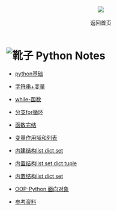 <br>

<div align="center">
    <br>
    <a href="https://github.com/mayu1031/CS_Notes"> <img src="https://raw.githubusercontent.com/mayu1031/CS_Notes/master/doc/others/icons/%E5%86%AC%E6%97%A5%E8%A3%85%E5%A4%87icon/%E8%80%B3%E7%BD%A9.png"></a>
     <br> <br>
    返回首页
</div> 

<br/>


![靴子][1]  Python Notes
========

- [python基础](https://github.com/mayu1031/CS_Notes/blob/master/doc/python/python_note/01python%E5%9F%BA%E7%A1%80.ipynb)
- [字符串+变量](https://github.com/mayu1031/CS_Notes/blob/master/doc/python/python_note/02%E5%AD%97%E7%AC%A6%E4%B8%B2%2B%E5%8F%98%E9%87%8F.ipynb)
- [while-函数](https://github.com/mayu1031/CS_Notes/blob/master/doc/python/python_note/03while-%E5%87%BD%E6%95%B0.ipynb)
- [分支for循环](https://github.com/mayu1031/CS_Notes/blob/master/doc/python/python_note/04%E5%88%86%E6%94%AFfor%E5%BE%AA%E7%8E%AF.ipynb)   
- [函数完结](https://github.com/mayu1031/CS_Notes/blob/master/doc/python/python_note/05%E5%87%BD%E6%95%B0%E5%AE%8C%E7%BB%93.ipynb)
- [变量作用域和列表](https://github.com/mayu1031/CS_Notes/blob/master/doc/python/python_note/06%E5%8F%98%E9%87%8F%E4%BD%9C%E7%94%A8%E5%9F%9F%E5%92%8C%E5%88%97%E8%A1%A8.ipynb)
- [内建结构list dict set](https://github.com/mayu1031/CS_Notes/blob/master/doc/python/python_note/07%E5%86%85%E5%BB%BA%E7%BB%93%E6%9E%84listdictset.ipynb)
- [内置结构list set dict tuple](https://github.com/mayu1031/CS_Notes/blob/master/doc/python/python_note/08%E5%86%85%E7%BD%AE%E7%BB%93%E6%9E%84listsetdictuple02.ipynb)
- [内置结构list dict set](https://github.com/mayu1031/CS_Notes/blob/master/doc/python/python_note/09%E5%86%85%E7%BD%AE%E7%BB%93%E6%9E%84listdictset03.ipynb)
- [OOP-Python 面向对象](https://github.com/mayu1031/CS_Notes/blob/master/doc/python/python_note/10OOPnote.md)
- [参考资料](https://study.163.com/course/courseMain.htm?courseId=1004987028&_trace_c_p_k2_=1e18ab732c4747afb2f96b36893ba134)



  [1]: https://raw.githubusercontent.com/mayu1031/CS_Notes/master/doc/others/icons/%E5%86%AC%E6%97%A5%E8%A3%85%E5%A4%87icon/%E9%9E%8B%E5%AD%905.png
  

